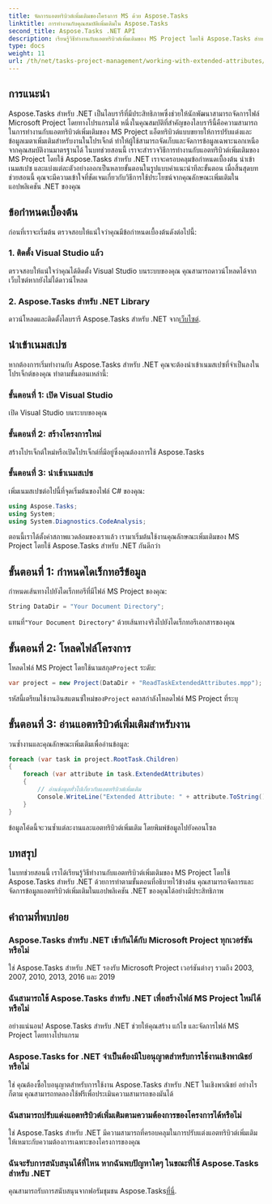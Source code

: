 ```yaml
---
title: จัดการแอตทริบิวต์เพิ่มเติมของโครงการ MS ด้วย Aspose.Tasks
linktitle: การทำงานกับคุณสมบัติเพิ่มเติมใน Aspose.Tasks
second_title: Aspose.Tasks .NET API
description: เรียนรู้วิธีทำงานกับแอตทริบิวต์เพิ่มเติมของ MS Project โดยใช้ Aspose.Tasks สำหรับ .NET จัดการข้อมูลงานด้วยโปรแกรมอย่างง่ายดาย
type: docs
weight: 11
url: /th/net/tasks-project-management/working-with-extended-attributes/
---
```

## การแนะนำ
Aspose.Tasks สำหรับ .NET เป็นไลบรารีที่มีประสิทธิภาพซึ่งช่วยให้นักพัฒนาสามารถจัดการไฟล์ Microsoft Project โดยทางโปรแกรมได้ หนึ่งในคุณสมบัติที่สำคัญของไลบรารีนี้คือความสามารถในการทำงานกับแอตทริบิวต์เพิ่มเติมของ MS Project แอ็ตทริบิวต์แบบขยายให้การปรับแต่งและข้อมูลเมตาเพิ่มเติมสำหรับงานในโปรเจ็กต์ ทำให้ผู้ใช้สามารถจัดเก็บและจัดการข้อมูลเฉพาะนอกเหนือจากคุณสมบัติงานมาตรฐานได้
ในบทช่วยสอนนี้ เราจะสำรวจวิธีการทำงานกับแอตทริบิวต์เพิ่มเติมของ MS Project โดยใช้ Aspose.Tasks สำหรับ .NET เราจะครอบคลุมข้อกำหนดเบื้องต้น นำเข้าเนมสเปซ และแบ่งแต่ละตัวอย่างออกเป็นหลายขั้นตอนในรูปแบบคำแนะนำทีละขั้นตอน เมื่อสิ้นสุดบทช่วยสอนนี้ คุณจะมีความเข้าใจที่ชัดเจนเกี่ยวกับวิธีการใช้ประโยชน์จากคุณลักษณะเพิ่มเติมในแอปพลิเคชัน .NET ของคุณ
## ข้อกำหนดเบื้องต้น
ก่อนที่เราจะเริ่มต้น ตรวจสอบให้แน่ใจว่าคุณมีข้อกำหนดเบื้องต้นดังต่อไปนี้:
### 1. ติดตั้ง Visual Studio แล้ว
ตรวจสอบให้แน่ใจว่าคุณได้ติดตั้ง Visual Studio บนระบบของคุณ คุณสามารถดาวน์โหลดได้จากเว็บไซต์หากยังไม่ได้ดาวน์โหลด
### 2. Aspose.Tasks สำหรับ .NET Library
 ดาวน์โหลดและติดตั้งไลบรารี Aspose.Tasks สำหรับ .NET จาก[เว็บไซต์](https://releases.aspose.com/tasks/net/).

## นำเข้าเนมสเปซ
หากต้องการเริ่มทำงานกับ Aspose.Tasks สำหรับ .NET คุณจะต้องนำเข้าเนมสเปซที่จำเป็นลงในโปรเจ็กต์ของคุณ ทำตามขั้นตอนเหล่านี้:
### ขั้นตอนที่ 1: เปิด Visual Studio
เปิด Visual Studio บนระบบของคุณ
### ขั้นตอนที่ 2: สร้างโครงการใหม่
สร้างโปรเจ็กต์ใหม่หรือเปิดโปรเจ็กต์ที่มีอยู่ซึ่งคุณต้องการใช้ Aspose.Tasks
### ขั้นตอนที่ 3: นำเข้าเนมสเปซ
เพิ่มเนมสเปซต่อไปนี้ที่จุดเริ่มต้นของไฟล์ C# ของคุณ:
```csharp
using Aspose.Tasks;
using System;
using System.Diagnostics.CodeAnalysis;

```

ตอนนี้เราได้ตั้งค่าสภาพแวดล้อมของเราแล้ว เรามาเริ่มต้นใช้งานคุณลักษณะเพิ่มเติมของ MS Project โดยใช้ Aspose.Tasks สำหรับ .NET กันดีกว่า
## ขั้นตอนที่ 1: กำหนดไดเร็กทอรีข้อมูล
กำหนดเส้นทางไปยังไดเร็กทอรีที่มีไฟล์ MS Project ของคุณ:
```csharp
String DataDir = "Your Document Directory";
```
 แทนที่`"Your Document Directory"` ด้วยเส้นทางจริงไปยังไดเร็กทอรีเอกสารของคุณ
## ขั้นตอนที่ 2: โหลดไฟล์โครงการ
 โหลดไฟล์ MS Project โดยใช้นามสกุล`Project` ระดับ:
```csharp
var project = new Project(DataDir + "ReadTaskExtendedAttributes.mpp");
```
 รหัสนี้เตรียมใช้งานอินสแตนซ์ใหม่ของ`Project` คลาสกำลังโหลดไฟล์ MS Project ที่ระบุ
## ขั้นตอนที่ 3: อ่านแอตทริบิวต์เพิ่มเติมสำหรับงาน
วนซ้ำงานและคุณลักษณะเพิ่มเติมเพื่ออ่านข้อมูล:
```csharp
foreach (var task in project.RootTask.Children)
{
    foreach (var attribute in task.ExtendedAttributes)
    {
        // อ่านข้อมูลทั่วไปเกี่ยวกับแอตทริบิวต์เพิ่มเติม
        Console.WriteLine("Extended Attribute: " + attribute.ToString());
    }
}
```
ข้อมูลโค้ดนี้จะวนซ้ำแต่ละงานและแอตทริบิวต์เพิ่มเติม โดยพิมพ์ข้อมูลไปยังคอนโซล

## บทสรุป
ในบทช่วยสอนนี้ เราได้เรียนรู้วิธีทำงานกับแอตทริบิวต์เพิ่มเติมของ MS Project โดยใช้ Aspose.Tasks สำหรับ .NET ด้วยการทำตามขั้นตอนที่อธิบายไว้ข้างต้น คุณสามารถจัดการและจัดการข้อมูลแอตทริบิวต์เพิ่มเติมในแอปพลิเคชัน .NET ของคุณได้อย่างมีประสิทธิภาพ
## คำถามที่พบบ่อย
### Aspose.Tasks สำหรับ .NET เข้ากันได้กับ Microsoft Project ทุกเวอร์ชันหรือไม่
ใช่ Aspose.Tasks สำหรับ .NET รองรับ Microsoft Project เวอร์ชันต่างๆ รวมถึง 2003, 2007, 2010, 2013, 2016 และ 2019
### ฉันสามารถใช้ Aspose.Tasks สำหรับ .NET เพื่อสร้างไฟล์ MS Project ใหม่ได้หรือไม่
อย่างแน่นอน! Aspose.Tasks สำหรับ .NET ช่วยให้คุณสร้าง แก้ไข และจัดการไฟล์ MS Project โดยทางโปรแกรม
### Aspose.Tasks for .NET จำเป็นต้องมีใบอนุญาตสำหรับการใช้งานเชิงพาณิชย์หรือไม่
ใช่ คุณต้องซื้อใบอนุญาตสำหรับการใช้งาน Aspose.Tasks สำหรับ .NET ในเชิงพาณิชย์ อย่างไรก็ตาม คุณสามารถทดลองใช้ฟรีเพื่อประเมินความสามารถของมันได้
### ฉันสามารถปรับแต่งแอตทริบิวต์เพิ่มเติมตามความต้องการของโครงการได้หรือไม่
ใช่ Aspose.Tasks สำหรับ .NET มีความสามารถที่ครอบคลุมในการปรับแต่งแอตทริบิวต์เพิ่มเติมให้เหมาะกับความต้องการเฉพาะของโครงการของคุณ
### ฉันจะรับการสนับสนุนได้ที่ไหน หากฉันพบปัญหาใดๆ ในขณะที่ใช้ Aspose.Tasks สำหรับ .NET
 คุณสามารถรับการสนับสนุนจากฟอรัมชุมชน Aspose.Tasks[ที่นี่](https://forum.aspose.com/c/tasks/15).